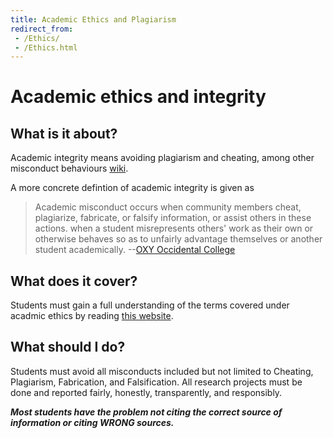 ```yaml
---
title: Academic Ethics and Plagiarism
redirect_from: 
 - /Ethics/
 - /Ethics.html
---
```

# Academic ethics and integrity

## What is it about?
Academic integrity means avoiding plagiarism and cheating, among other misconduct behaviours [wiki](https://en.wikipedia.org/wiki/Academic_integrity).

A more concrete defintion of academic integrity is given as
> Academic misconduct occurs when community members cheat, plagiarize, fabricate, or falsify information, or assist others in these actions. when a student misrepresents others' work as their own or otherwise behaves so as to unfairly advantage themselves or another student academically. --[OXY Occidental College](https://www.oxy.edu/student-handbook/shared-academic-integrity-commitment/academic-ethics)

## What does it cover?
Students must gain a full understanding of the terms covered under acadmic ethics by reading [this website](https://www.oxy.edu/student-handbook/shared-academic-integrity-commitment/academic-ethics).

## What should I do?
Students must avoid all misconducts included but not limited to Cheating, Plagiarism, Fabrication, and Falsification. All research projects must be done and reported fairly, honestly, transparently, and responsibly.

***Most students have the problem not citing the correct source of information or citing WRONG sources.***